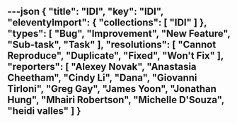 ---json
{
  "title": "IDI",
  "key": "IDI",
  "eleventyImport": {
    "collections": [
      "IDI"
    ]
  },
  "types": [
    "Bug",
    "Improvement",
    "New Feature",
    "Sub-task",
    "Task"
  ],
  "resolutions": [
    "Cannot Reproduce",
    "Duplicate",
    "Fixed",
    "Won't Fix"
  ],
  "reporters": [
    "Alexey Novak",
    "Anastasia Cheetham",
    "Cindy Li",
    "Dana",
    "Giovanni Tirloni",
    "Greg Gay",
    "James Yoon",
    "Jonathan Hung",
    "Mhairi Robertson",
    "Michelle D'Souza",
    "heidi valles"
  ]
}
---
        